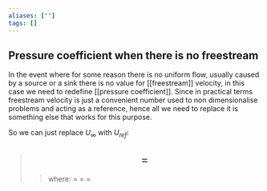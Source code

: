 ```yaml
---
aliases: [""]
tags: []
---
```


## Pressure coefficient when there is no freestream
In the event where for some reason there is no uniform flow, usually caused by a source or a sink there is no value for [[freestream]] velocity, in this case we need to redefine [[pressure coefficient]]. Since in practical terms freestream velocity is just a convenient number used to non dimensionalise problems and acting as a reference, hence all we need to replace it is something else that works for this purpose.

So we can just replace $U_{\infty}$ with $U_{ref}$:
> ## $$  = $$ 
>> where:
>> $=$ 
>> $=$
>> $=$